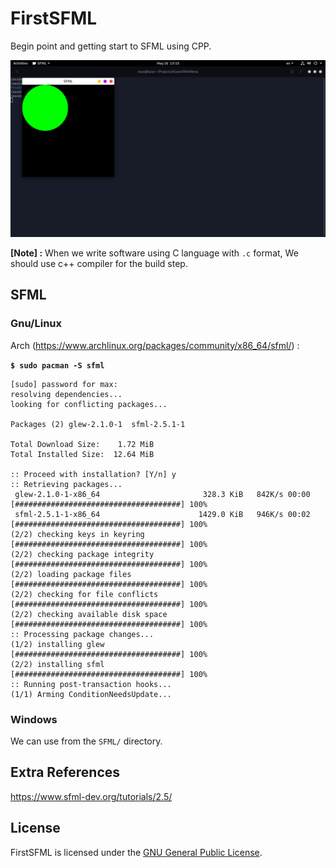 # FirstSFML

Begin point and getting start to SFML using CPP.

![ScreenShot](screenshot1.png)

**[Note] :**
When we write software using C language with `.c` format, We should use c++ compiler for the build step.

## SFML

### Gnu/Linux

Arch (https://www.archlinux.org/packages/community/x86_64/sfml/) :

**`$ sudo pacman -S sfml`**

```
[sudo] password for max: 
resolving dependencies...
looking for conflicting packages...

Packages (2) glew-2.1.0-1  sfml-2.5.1-1

Total Download Size:    1.72 MiB
Total Installed Size:  12.64 MiB

:: Proceed with installation? [Y/n] y
:: Retrieving packages...
 glew-2.1.0-1-x86_64                       328.3 KiB   842K/s 00:00 [#####################################] 100%
 sfml-2.5.1-1-x86_64                      1429.0 KiB   946K/s 00:02 [#####################################] 100%
(2/2) checking keys in keyring                                      [#####################################] 100%
(2/2) checking package integrity                                    [#####################################] 100%
(2/2) loading package files                                          [#####################################] 100%
(2/2) checking for file conflicts                                     [#####################################] 100%
(2/2) checking available disk space                                 [#####################################] 100%
:: Processing package changes...
(1/2) installing glew                                               [#####################################] 100%
(2/2) installing sfml                                               [#####################################] 100%
:: Running post-transaction hooks...
(1/1) Arming ConditionNeedsUpdate...
```

### Windows

We can use from the `SFML/` directory.

## Extra References

https://www.sfml-dev.org/tutorials/2.5/

## License

FirstSFML is licensed under the [GNU General Public License](LICENSE).
